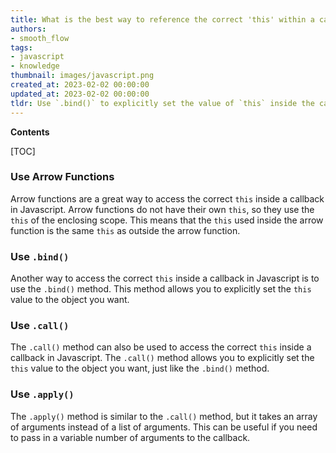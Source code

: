```yaml
---
title: What is the best way to reference the correct 'this' within a callback function?
authors:
- smooth_flow
tags:
- javascript
- knowledge
thumbnail: images/javascript.png
created_at: 2023-02-02 00:00:00
updated_at: 2023-02-02 00:00:00
tldr: Use `.bind()` to explicitly set the value of `this` inside the callback.
---
```


**Contents**

[TOC]

### Use Arrow Functions

Arrow functions are a great way to access the correct `this` inside a callback in Javascript. Arrow functions do not have their own `this`, so they use the `this` of the enclosing scope. This means that the `this` used inside the arrow function is the same `this` as outside the arrow function.

### Use `.bind()`

Another way to access the correct `this` inside a callback in Javascript is to use the `.bind()` method. This method allows you to explicitly set the `this` value to the object you want.

### Use `.call()`

The `.call()` method can also be used to access the correct `this` inside a callback in Javascript. The `.call()` method allows you to explicitly set the `this` value to the object you want, just like the `.bind()` method.

### Use `.apply()`

The `.apply()` method is similar to the `.call()` method, but it takes an array of arguments instead of a list of arguments. This can be useful if you need to pass in a variable number of arguments to the callback.
